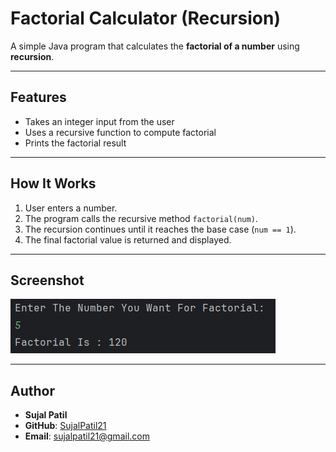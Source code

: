 # Factorial Calculator (Recursion)

A simple Java program that calculates the **factorial of a number** using **recursion**.  

---

## Features
- Takes an integer input from the user  
- Uses a recursive function to compute factorial  
- Prints the factorial result  

---

## How It Works
1. User enters a number.  
2. The program calls the recursive method `factorial(num)`.  
3. The recursion continues until it reaches the base case (`num == 1`).  
4. The final factorial value is returned and displayed.  

---

## Screenshot
![Program Output](Output.png)

---

## Author
- **Sujal Patil**  
- **GitHub**: [SujalPatil21](https://github.com/SujalPatil21)  
- **Email**: sujalpatil21@gmail.com  

